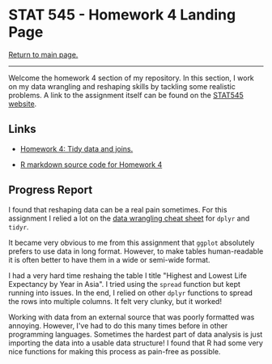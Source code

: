 STAT 545 - Homework 4 Landing Page
================

[Return to main page.](https://github.com/HScheiber/STAT545-hw-Scheiber-Hayden/blob/master/README.md "Main page")

------------------------------------------------------------------------

Welcome the homework 4 section of my repository. In this section, I work on my data wrangling and reshaping skills by tackling some realistic problems. A link to the assignment itself can be found on the [STAT545 website](http://stat545.com/hw04_tidy-data-joins.html).

Links
-----

-   [Homework 4: Tidy data and joins.](/hw04_Tidyr_and_Joins/tidy_joins.md)

-   [R markdown source code for Homework 4](/hw04_Tidyr_and_Joins/tidy_joins.Rmd)

Progress Report
---------------

I found that reshaping data can be a real pain sometimes. For this assignment I relied a lot on the [data wrangling cheat sheet](https://www.rstudio.com/wp-content/uploads/2015/02/data-wrangling-cheatsheet.pdf) for `dplyr` and `tidyr`.

It became very obvious to me from this assignment that `ggplot` absolutely prefers to use data in long format. However, to make tables human-readable it is often better to have them in a wide or semi-wide format.

I had a very hard time reshaing the table I title "Highest and Lowest Life Expectancy by Year in Asia". I tried using the `spread` function but kept running into issues. In the end, I relied on other `dplyr` functions to spread the rows into multiple columns. It felt very clunky, but it worked!

Working with data from an external source that was poorly formatted was annoying. However, I've had to do this many times before in other programming languages. Sometimes the hardest part of data analysis is just importing the data into a usable data structure! I found that R had some very nice functions for making this process as pain-free as possible.
